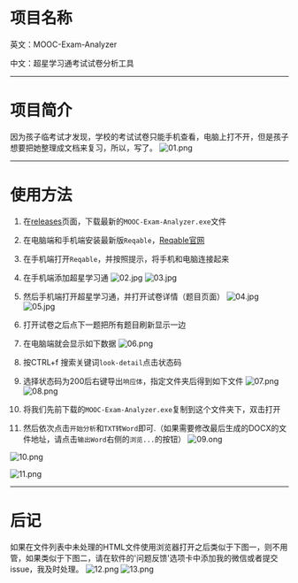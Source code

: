 # 项目名称
英文：MOOC-Exam-Analyzer

中文：超星学习通考试试卷分析工具

---

# 项目简介

因为孩子临考试才发现，学校的考试试卷只能手机查看，电脑上打不开，但是孩子想要把她整理成文档来复习，所以，写了。
![01.png](https://s2.loli.net/2025/07/02/CStRF7rXUTAq9g1.png)

---

# 使用方法

1. 在[releases](https://github.com/RE-TikaRa/MOOC-Exam-Analyzer/releases)页面，下载最新的`MOOC-Exam-Analyzer.exe`文件


2. 在电脑端和手机端安装最新版`Reqable`，[Reqable官网](https://reqable.com/zh-CN/)
3. 在手机端打开`Reqable`，并按照提示，将手机和电脑连接起来
4. 在手机端添加超星学习通
![02.jpg](https://s2.loli.net/2025/07/02/gyxHfZ6AWove7dS.jpg)
![03.jpg](https://s2.loli.net/2025/07/02/VcpAJoe38szXTGY.jpg)
5. 然后手机端打开超星学习通，并打开试卷详情（题目页面）
![04.jpg](https://s2.loli.net/2025/07/02/Mv8BOaSxpsAWYEG.jpg)
![05.jpg](https://s2.loli.net/2025/07/02/ScOCJbgLeTWsKwd.jpg)
6. 打开试卷之后点下一题把所有题目刷新显示一边
7. 在电脑端就会显示如下数据
![06.png](https://s2.loli.net/2025/07/02/comC2i5JpTLYOgH.png)
8. 按CTRL+f 搜索关键词`look-detail`点击状态码
9. 选择状态码为200后右键导出`响应体`，指定文件夹后得到如下文件
![07.png](https://s2.loli.net/2025/07/02/NILMC9JlstFyHwU.png)
![08.png](https://s2.loli.net/2025/07/02/8LKrAyCcmZoGxDq.png)
10. 将我们先前下载的`MOOC-Exam-Analyzer.exe`复制到这个文件夹下，双击打开
11. 然后依次点击`开始分析`和`TXT转Word`即可.（如果需要修改最后生成的DOCX的文件地址，请点击`输出Word`右侧的`浏览...`的按钮）
![09.ong](https://s2.loli.net/2025/07/02/39LbMdtv7FCYwym.png)

![10.png](https://s2.loli.net/2025/07/02/lHB68kdeGQi7mLV.png)

![11.png](https://s2.loli.net/2025/07/02/BQ8fkAeR4osJqj3.png)

---

# 后记
如果在文件列表中未处理的HTML文件使用浏览器打开之后类似于下图一，则不用管，如果类似于下图二，请在软件的'问题反馈'选项卡中添加我的微信或者提交issue，我及时处理。
![12.png](https://s2.loli.net/2025/07/02/uP6nvmziVygwLoE.png)
![13.png](https://s2.loli.net/2025/07/02/pmwVBfEQNDeyJhC.png)
